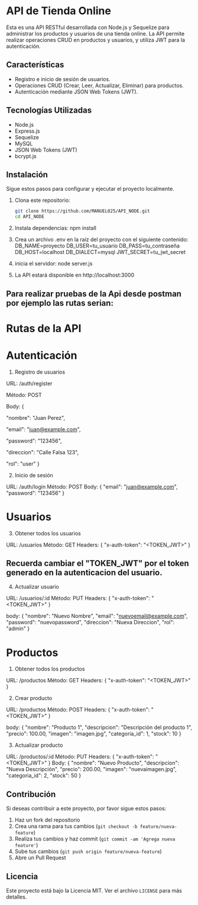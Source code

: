 # API de Tienda Online

Esta es una API RESTful desarrollada con Node.js y Sequelize para administrar los productos y usuarios de una tienda online. La API permite realizar operaciones CRUD en productos y usuarios, y utiliza JWT para la autenticación.


## Características

- Registro e inicio de sesión de usuarios.
- Operaciones CRUD (Crear, Leer, Actualizar, Eliminar) para productos.
- Autenticación mediante JSON Web Tokens (JWT).

## Tecnologías Utilizadas

- Node.js
- Express.js
- Sequelize
- MySQL
- JSON Web Tokens (JWT)
- bcrypt.js

## Instalación

Sigue estos pasos para configurar y ejecutar el proyecto localmente.

1. Clona este repositorio:

   ```sh
   git clone https://github.com/MANUEL025/API_NODE.git
   cd API_NODE

2. Instala dependencias:
    npm install

3. Crea un archivo .env en la raíz del proyecto con el siguiente contenido:
   DB_NAME=proyecto
   DB_USER=tu_usuario
   DB_PASS=tu_contraseña
   DB_HOST=localhost
   DB_DIALECT=mysql
   JWT_SECRET=tu_jwt_secret

4. inicia el servidor:
   node server.js

5. La API estará disponible en http://localhost:3000


## Para realizar pruebas de la Api desde postman por ejemplo las rutas serian:

#  Rutas de la API
#  Autenticación
1. Registro de usuarios

URL: /auth/register

Método: POST

 Body: {

  "nombre": "Juan Perez",
  
  "email": "juan@example.com",
  
  "password": "123456",
  
  "direccion": "Calle Falsa 123",
  
  "rol": "user"
}



2. Inicio de sesión

URL: /auth/login
Método: POST
 Body:
{
  "email": "juan@example.com",
  "password": "123456"
}



# Usuarios
3. Obtener todos los usuarios

URL: /usuarios
 Método: GET
Headers:
{
  "x-auth-token": "<TOKEN_JWT>"
}
## Recuerda cambiar el "TOKEN_JWT" por el token generado en la autenticacion del usuario.

4. Actualizar usuario

URL: /usuarios/:id
Método: PUT
 Headers:
{
  "x-auth-token": "<TOKEN_JWT>"
}

 body:
{
  "nombre": "Nuevo Nombre",
  "email": "nuevoemail@example.com",
  "password": "nuevopassword",
  "direccion": "Nueva Direccion",
  "rol": "admin"
}

#  Productos
1. Obtener todos los productos

URL: /productos
Método: GET
 Headers:
{
  "x-auth-token": "<TOKEN_JWT>"
}

2. Crear producto

URL: /productos
Método: POST
 Headers:
{
  "x-auth-token": "<TOKEN_JWT>"
}

 body:
{
  "nombre": "Producto 1",
  "descripcion": "Descripción del producto 1",
  "precio": 100.00,
  "imagen": "imagen.jpg",
  "categoria_id": 1,
  "stock": 10
}

3. Actualizar producto

URL: /productos/:id
Método: PUT
 Headers:
{
  "x-auth-token": "<TOKEN_JWT>"
}
 Body:
{
  "nombre": "Nuevo Producto",
  "descripcion": "Nueva Descripción",
  "precio": 200.00,
  "imagen": "nuevaimagen.jpg",
  "categoria_id": 2,
  "stock": 50
}




## Contribución

Si deseas contribuir a este proyecto, por favor sigue estos pasos:

1. Haz un fork del repositorio
2. Crea una rama para tus cambios (`git checkout -b feature/nueva-feature`)
3. Realiza tus cambios y haz commit (`git commit -am 'Agrega nueva feature'`)
4. Sube tus cambios (`git push origin feature/nueva-feature`)
5. Abre un Pull Request

## Licencia

Este proyecto está bajo la Licencia MIT. Ver el archivo `LICENSE` para más detalles.








